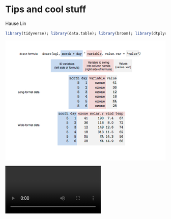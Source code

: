 Tips and cool stuff
================
Hause Lin

``` r
library(tidyverse); library(data.table); library(broom); library(dtplyr); library(lme4); library(lmerTest); library(ggbeeswarm); library(cowplot)
```

![Long to wide form](./Extra/long_to_wide.png)

![Caption](./Extra/set_working_directory.mov)
